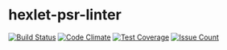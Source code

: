 # hexlet-psr-linter

[![Build Status](https://travis-ci.org/m1nd/hexlet-psr-linter.svg?branch=master)](https://travis-ci.org/m1nd/hexlet-psr-linter)
[![Code Climate](https://codeclimate.com/github/m1nd/hexlet-psr-linter/badges/gpa.svg)](https://codeclimate.com/github/m1nd/hexlet-psr-linter)
[![Test Coverage](https://codeclimate.com/github/m1nd/hexlet-psr-linter/badges/coverage.svg)](https://codeclimate.com/github/m1nd/hexlet-psr-linter/coverage)
[![Issue Count](https://codeclimate.com/github/m1nd/hexlet-psr-linter/badges/issue_count.svg)](https://codeclimate.com/github/m1nd/hexlet-psr-linter)
